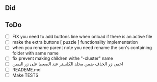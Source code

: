 ## Did

## ToDo

-   [ ] FIX you need to add buttons line when onload if there is an active file
-   [ ] make the extra buttons [ puzzle ] functionality implementation
-   [ ] when you rename parent note you need rename the son's containing folder with same name
-   [ ] fix prevent making children withe "-cluster" name
-   [ ] اخفي زر الحذف ضمن مجلد الكلستر عند الصغط على زر اليمين
-   [ ] READEME.md
-   [ ] Make TESTS
